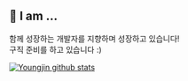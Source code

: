 ## 🔭 I am ...
함께 성장하는 개발자를 지향하며 성장하고 있습니다!<br>
구직 준비를 하고 있습니다 :)

[![Youngjin github stats](https://github-readme-stats.vercel.app/api?username=youngjinmo&show_icons=true&hide_border=true)](https://github.com/youngjinmo)

